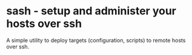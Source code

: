 # sash - setup and administer your hosts over ssh

A simple utility to deploy targets (configuration, scripts) to remote hosts over ssh.

